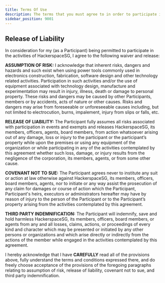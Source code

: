 ```yaml
---
title: Terms Of Use
description: The terms that you must agree to in order to participate in HackerspaceSG.
sidebar_position: 9001
---
```


## Release of Liability

In consideration for my (as a Participant) being permitted to participate in the activities of HackerspaceSG, I agree to the following waiver and release:

**ASSUMPTION OF RISK:** I acknowledge that inherent risks, dangers and hazards and such exist when using power tools commonly used in electronics construction, fabrication, software design and other technology related activities. Participation in such activities and/or the use of equipment associated with technology design, manufacture and experimentation may result in injury, illness, death or damage to personal property. These risks and dangers may be caused by other Participants, members or by accidents, acts of nature or other causes. Risks and dangers may arise from foreseeable or unforeseeable causes including, but not limited to electrocution, burns, impalement, injury from slips or falls, etc.

**RELEASE OF LIABILITY:** The Participant fully assumes all risks associated with participation in events and exempts and releases HackerspaceSG, its members, officers, agents, board members, from action whatsoever arising out of any damage, loss or injury to the participant or the participant’s property while upon the premises or using any equipment of the organization or while participating in any of the activities contemplated by this agreement whether such loss, damage, or injury results from the negligence of the corporation, its members, agents, or from some other cause.

**COVENANT NOT TO SUE:** The Participant agrees never to institute any suit or action at law otherwise against HackerspaceSG, its members, officers, board members, agents, nor to initiate or any way assist the prosecution of any claim for damages or course of action which the Participant, Participant's heirs, executors or administrators hereafter may have by reason of injury to the person of the Participant or to the Participant’s property arising from the activities contemplated by this agreement.

**THIRD PARTY INDEMNIFICATION:** The Participant will indemnify, save and hold harmless HackerspaceSG, its members, officers, board members, or agents from any and all losses, claims, actions, or proceedings of every kind and character which may be presented or initiated by any other persons or organizations and which arise directly or indirectly from the actions of the member while engaged in the activities contemplated by this agreement.

I hereby acknowledge that I have **CAREFULLY** read all of the provisions above, fully understand the terms and conditions expressed there, and do freely choose acceptance of the provisions of the foregoing paragraphs relating to assumption of risk, release of liability, covenant not to sue, and third party indemnification.
